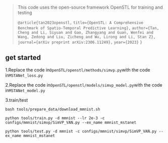 > This code uses the open-source framework OpenSTL for training and testing
>
> `@article{tan2023openstl,`
>   `title={OpenSTL: A Comprehensive Benchmark of Spatio-Temporal Predictive Learning},`
>   `author={Tan, Cheng and Li, Siyuan and Gao, Zhangyang and Guan, Wenfei and Wang, Zedong and Liu, Zicheng and Wu, Lirong and Li, Stan Z},`
>   `journal={arXiv preprint arXiv:2306.11249},`
>   `year={2023}`
> `}`





## get started

1.Replace the code in`OpenSTL/openstl/methods/simvp.py`with the code in`MSTANet_loss.py`

2.Replace the code in`OpenSTL/openstl/models/simvp_model.py`with the code in`MSTANet_model.py`

3.train/test

`bash tools/prepare_data/download_mmnist.sh`

`python tools/train.py -d mmnist --lr 2e-3 -c configs/mmnist/simvp/SimVP_VAN.py --ex_name mmnist_mstanet`

`python tools/test.py -d mmnist -c configs/mmnist/simvp/SimVP_VAN.py --ex_name mmnist_mstanet`


